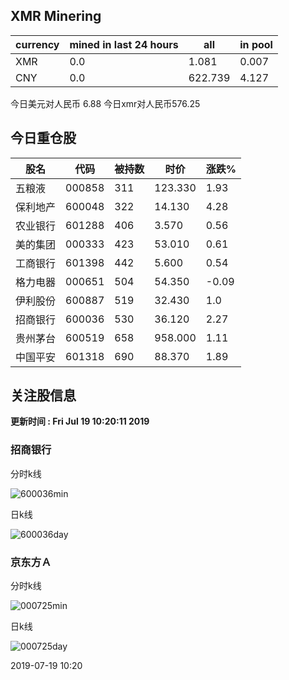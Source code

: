 ## XMR Minering

|currency|mined in last 24 hours|all|in pool|
|---|---|---|---|
|XMR|0.0|1.081|0.007|
|CNY|0.0|622.739|4.127|

今日美元对人民币 6.88	今日xmr对人民币576.25


## 今日重仓股 

|股名|代码|被持数|时价|涨跌%|
|---|---|---|---|---|
|五粮液|000858|311|123.330|1.93|
|保利地产|600048|322|14.130|4.28|
|农业银行|601288|406|3.570|0.56|
|美的集团|000333|423|53.010|0.61|
|工商银行|601398|442|5.600|0.54|
|格力电器|000651|504|54.350|-0.09|
|伊利股份|600887|519|32.430|1.0|
|招商银行|600036|530|36.120|2.27|
|贵州茅台|600519|658|958.000|1.11|
|中国平安|601318|690|88.370|1.89|

## 关注股信息
**更新时间 : Fri Jul 19 10:20:11 2019**
### 招商银行 
分时k线

![600036min](http://image.sinajs.cn/newchart/min/n/sh600036.gif)

日k线

![600036day](http://image.sinajs.cn/newchart/daily/n/sh600036.gif)

### 京东方Ａ 
分时k线

![000725min](http://image.sinajs.cn/newchart/min/n/sz000725.gif)

日k线

![000725day](http://image.sinajs.cn/newchart/daily/n/sz000725.gif)

2019-07-19 10:20